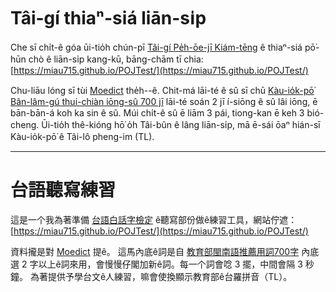 # Tâi-gí thiaⁿ-siá liān-si̍p 

Che sī chi̍t-ê góa ūi-tio̍h chún-pī [Tâi-gí Pe̍h-ōe-jī Kiám-tēng](http://ctlt.twl.ncku.edu.tw/poj/index.html) ê thiaⁿ-siá pō͘-hūn chò ê liān-si̍p kang-kū, bāng-chām tī chia:
[https://miau715.github.io/POJTest/](https://miau715.github.io/POJTest/)

Chu-liāu lóng sī tùi [Moedict](https://www.moedict.tw/'%E7%99%BC%E7%A9%8E) the̍h--ê. 
Chit-má lāi-té ê sû sī chū [Kàu-io̍k-pō͘ Bân-lâm-gú thui-chiàn iōng-sû 700 jī](http://language.moe.gov.tw/result.aspx?classify_sn=23&subclassify_sn=439&content_sn=45) lāi-té soán 2 jī í-siōng ê sû lâi iōng, ē bān-bān-á koh ka sin ê sû. Múi chi̍t-ê sû ē liām 3 pái, tiong-kan ē keh 3 bió-cheng. 
Ūi-tio̍h thê-kióng hō͘ o̍h Tâi-bûn ê lâng liān-si̍p, mā ē-sái ōaⁿ hián-sī Kàu-io̍k-pō͘ ê Tâi-lô pheng-im (TL).

-------

# 台語聽寫練習

這是一个我為著準備 [台語白話字檢定](http://ctlt.twl.ncku.edu.tw/poj/index.html) ê聽寫部份做ê練習工具，網站佇遮：
[https://miau715.github.io/POJTest/](https://miau715.github.io/POJTest/)

資料攏是對 [Moedict](https://www.moedict.tw/'%E7%99%BC%E7%A9%8E) 提ê。
這馬內底ê詞是自 [教育部閩南語推薦用詞700字](http://language.moe.gov.tw/result.aspx?classify_sn=23&subclassify_sn=439&content_sn=45) 內底選 2 字以上ê詞來用，會慢慢仔閣加新ê詞。每一个詞會唸 3 擺，中間會隔 3 秒鐘。
為著提供予學台文ê人練習，嘛會使換顯示教育部ê台羅拼音（TL）。
